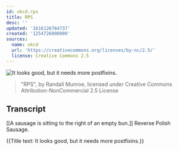 ```yaml
---
id: xkcd.rps
title: RPS
desc: ''
updated: '1616126764737'
created: '1254726000000'
sources:
  name: xkcd
  url: 'https://creativecommons.org/licenses/by-nc/2.5/'
  license: Creative Commons 2.5
---
```

![It looks good, but it needs more postfixins.](https://imgs.xkcd.com/comics/rps.png)
> "RPS", by Randall Munroe, licensed under Creative Commons Attribution-NonCommercial 2.5 License

## Transcript
[[A sausage is sitting to the right of an empty bun.]]
Reverse Polish Sausage.

{{Title text: It looks good, but it needs more postfixins.}}
